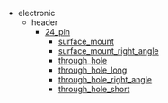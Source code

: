 * electronic
  * header
    * [24_pin](electronic/header/24_pin)
      * [surface_mount](electronic/header/24_pin/surface_mount)
      * [surface_mount_right_angle](electronic/header/24_pin/surface_mount/surface_mount_right_angle)
      * [through_hole](electronic/header/24_pin/surface_mount/surface_mount_right_angle/through_hole)
      * [through_hole_long](electronic/header/24_pin/surface_mount/surface_mount_right_angle/through_hole/through_hole_long)
      * [through_hole_right_angle](electronic/header/24_pin/surface_mount/surface_mount_right_angle/through_hole/through_hole_long/through_hole_right_angle)
      * [through_hole_short](electronic/header/24_pin/surface_mount/surface_mount_right_angle/through_hole/through_hole_long/through_hole_right_angle/through_hole_short)
